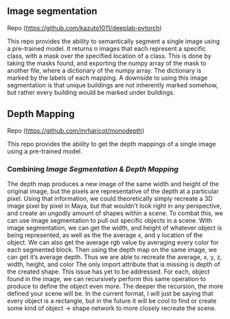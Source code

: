 ## Image segmentation
Repo (https://github.com/kazuto1011/deeplab-pytorch)

This repo provides the ability to semantically segment a single image using a pre-trained model. It returns n images that each represent a specific class, with a mask over the specified location of a class. This is done by taking the masks found, and exporting the numpy array of the mask to another file, where a dictionary of the numpy array. The dictionary is marked by the labels of each mapping. A downside to using this image segmentation is that unique buildings are not inherently marked somehow, but rather every building would be marked under buildings.

## Depth Mapping
Repo (https://github.com/mrharicot/monodepth)

This repo provides the ability to get the depth mappings of a single image using a pre-trained model.

### Combining _Image Segmentation & Depth Mapping_

The depth map produces a new image of the same width and height of the original image, but the pixels are representative of the depth at a particular pixel. Using that information, we could theoretically simply recreate a 3D image pixel by pixel in Maya, but that wouldn’t look right in any perspective, and create an ungodly amount of shapes within a scene. 
To combat this, we can use image segmentation to pull out specific objects in a scene. With image segmentation, we can get the width, and height of whatever object is being represented, as well as the the average x, and y location of the object. We can also get the average rgb value by averaging every color for each segmented block. Then using the depth map on the same image, we can get it’s average depth. Thus we are able to recreate the average, x, y, z,  width, height, and color The only import attribute that is missing is depth of the created shape. This issue has yet to be addressed. 
For each, object found in the image, we can recursively perform this same operation to produce to define the object even more. The deeper the recursion, the more defined your scene will be. 
In the current format, I will just be saying that every object is a rectangle, but in the future it will be cool to find or create some kind of object → shape network to more closely recreate the scene.
